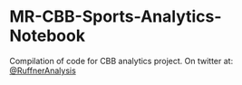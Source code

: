 # MR-CBB-Sports-Analytics-Notebook
Compilation of code for CBB analytics project. 
On twitter at: <a href="https://twitter.com/RuffnerAnalysis" class="icon fa-twitter">
    										<span class="label">@RuffnerAnalysis</span>
